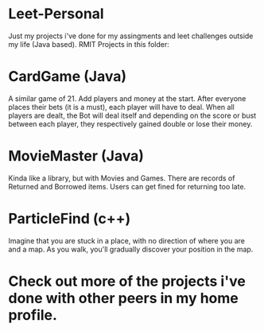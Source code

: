 # Leet-Personal
Just my projects i've done for my assingments and leet challenges outside my life (Java based).
RMIT Projects in this folder:




# CardGame (Java)
 A similar game of 21. Add players and money at the start. After everyone places their bets (it is a must), each player will have to deal. When all players are dealt, the Bot will deal itself and depending on the score or bust between each player, they respectively gained double or lose their money.
  

# MovieMaster (Java)
Kinda like a library, but with Movies and Games. There are records of Returned and Borrowed items. Users can get fined for returning too late.

# ParticleFind (c++)
Imagine that you are stuck in a place, with no direction of where you are and a map. As you walk, you'll gradually discover your position in the map. 




# Check out more of the projects i've done with other peers in my home profile. 
